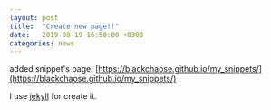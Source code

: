 ```yaml
---
layout: post
title:  "Create new page!!"
date:   2019-08-19 16:50:00 +0300
categories: news
---
```

added snippet's page: [https://blackchaose.github.io/my_snippets/](https://blackchaose.github.io/my_snippets/)

I use [jekyll](https://jekyllrb.com) for create it. 
